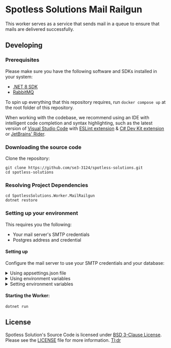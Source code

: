 # Spotless Solutions Mail Railgun

This worker serves as a service that sends mail in a queue
to ensure that mails are delivered successfully.

## Developing

### Prerequisites

Please make sure you have the following software and SDKs
installed in your system:

- [.NET 8 SDK](https://dotnet.microsoft.com/en-us/download)
- [RabbitMQ](https://www.rabbitmq.com/)

To spin up everything that this repository requires, run
`docker compose up` at the root folder of this
repository.

When working with the codebase, we recommend using an IDE
with intelligent code completion and syntax highlighting,
such as the latest version of [Visual Studio Code](https://code.visualstudio.com/)
with [ESLint extension](https://marketplace.visualstudio.com/items?itemName=dbaeumer.vscode-eslint) & [C# Dev Kit extension](https://marketplace.visualstudio.com/items?itemName=ms-dotnettools.csdevkit) or
[JetBrains' Rider](https://www.jetbrains.com/rider/).

### Downloading the source code

Clone the repository:

```
git clone https://github.com/se3-3124/spotless-solutions.git
cd spotless-solutions
```

### Resolving Project Dependencies

```
cd SpotlessSolutions.Worker.MailRailgun
dotnet restore
```

### Setting up your environment

This requires you the following:

- Your mail server's SMTP credentials
- Postgres address and credential

#### Setting up

Configure the mail server to use your SMTP credentials and
your database:

<details>
    <summary>Using appsettings.json file</summary>

```json
{
  "Mailer": {
    "Username": "your smtp server username",
    "Password": "your smtp server password",
    "Hostname": "your smtp host",
    "Port": "your smtp port, NOT A STRING",
    "Address": "your email address"
  }
}
```
</details>

<details>
    <summary>Using environment variables</summary>

```sh
dotnet user-secrets set "Mailer:Username" "your smtp server username"
dotnet user-secrets set "Mailer:Password" "your smtp server password"
dotnet user-secrets set "Mailer:Hostname" "your smtp server host"
dotnet user-secrets set "Mailer:Port" "your smtp server port"
dotnet user-secrets set "Mailer:Address" "your email address"
```
</details>

<details>
    <summary>Setting environment variables</summary>

**NOTE: This is using unix syntax of setting variables.**
**For windows see [here](https://www3.ntu.edu.sg/home/ehchua/programming/howto/Environment_Variables.html#zz-2.).**

```sh
export Mailer__Username='your smtp server username'
export Mailer__Password='your smtp server password'
export Mailer__Hostname='your smtp server hostname'
export Mailer__Port=your_smtp_port
export Mailer__Address='your email address'
```
</details>

#### Starting the Worker:

```
dotnet run
```

## License

Spotless Solution's Source Code is licensed under [BSD 3-Clause License](https://spdx.org/licenses/BSD-3-Clause.html).
Please see the [LICENSE](../LICENSE) file for more information.
[Tl;dr](https://www.tldrlegal.com/license/bsd-3-clause-license-revised)
